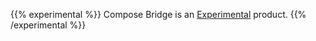 ---
---

{{% experimental %}}
Compose Bridge is an [Experimental](/manuals/release-lifecycle.md#experimental) product.
{{% /experimental %}}
